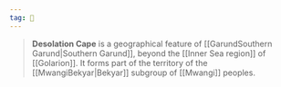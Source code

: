 ```yaml
---
tag: 🌊
---
```

> **Desolation Cape** is a geographical feature of [[GarundSouthern Garund|Southern Garund]], beyond the [[Inner Sea region]] of [[Golarion]].
> It forms part of the territory of the [[MwangiBekyar|Bekyar]] subgroup of [[Mwangi]] peoples.







